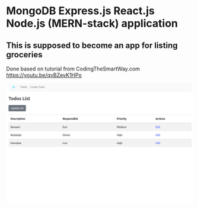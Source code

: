 # MongoDB Express.js React.js Node.js (MERN-stack) application

## This is supposed to become an app for listing groceries

Done based on tutorial from CodingTheSmartWay.com
https://youtu.be/qvBZevK1HPo


![alt text](mern.png)
